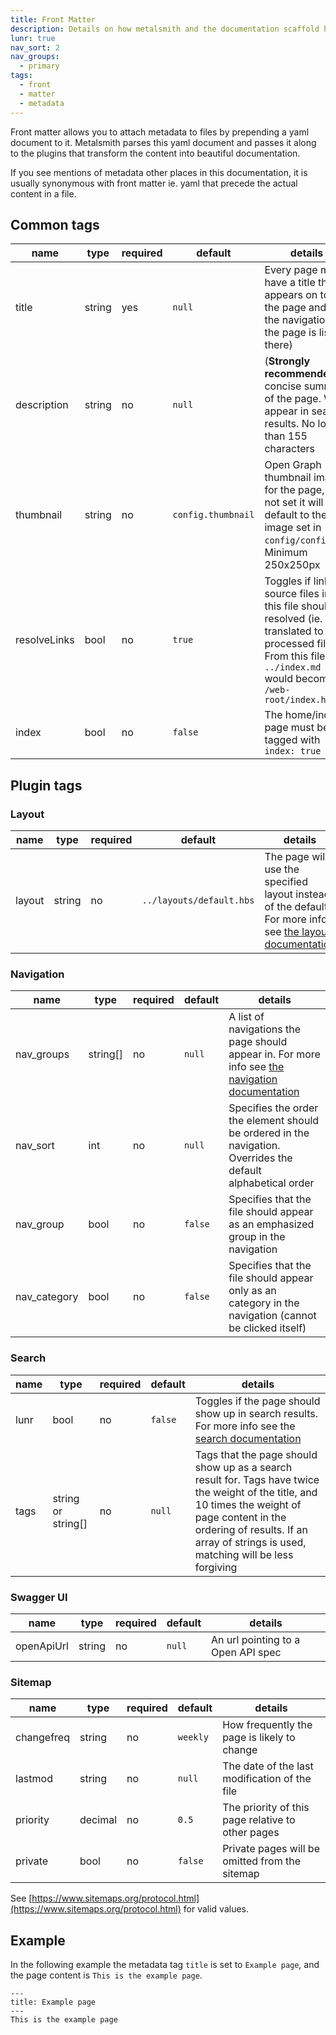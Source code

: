 ```yaml
---
title: Front Matter
description: Details on how metalsmith and the documentation scaffold handles metadata.
lunr: true
nav_sort: 2
nav_groups:
  - primary
tags:
  - front
  - matter
  - metadata
---
```

Front matter allows you to attach metadata to files by prepending a yaml document to it. Metalsmith parses this yaml document and passes it along to the plugins that transform the content into beautiful documentation.

If you see mentions of metadata other places in this documentation, it is usually synonymous with front matter ie. yaml that precede the actual content in a file.

## Common tags
| name| type | required | default | details |
|---|---|-----|---|---|
| title | string | yes | `null` | Every page must have a title that appears on top of the page and in the navigation (if the page is listed there) |
| description | string | no | `null` | (**Strongly recommended**) A concise summary of the page. Will appear in search results. No longer than 155 characters |
| thumbnail | string | no | `config.thumbnail` | Open Graph thumbnail image for the page, if not set it will default to the image set in `config/config.js`. Minimum 250x250px  |
| resolveLinks | bool | no | `true` | Toggles if links to source files in this file should be resolved (ie. translated to processed files). From this file `../index.md` would become `/web-root/index.html` |
| index | bool | no | `false` | The home/index page must be tagged with `index: true` |

## Plugin tags
### Layout
| name| type | required | default | details |
|---|---|-----|---|---|
| layout | string | no | `../layouts/default.hbs` | The page will use the specified layout instead of the default. For more info see [the layout documentation](../features/layout.md) |

### Navigation
| name| type | required | default | details |
|---|---|-----|---|---|
| nav_groups | string[] | no | `null` | A list of navigations the page should appear in. For more info see [the navigation documentation](../features/navigation.md) |
| nav_sort | int | no | `null` | Specifies the order the element should be ordered in the navigation. Overrides the default alphabetical order |
| nav_group | bool | no | `false` | Specifies that the file should appear as an emphasized group in the navigation |
| nav_category | bool | no | `false` | Specifies that the file should appear only as an category in the navigation (cannot be clicked itself) |

### Search
| name| type | required | default | details |
|---|---|-----|---|---|
| lunr | bool | no | `false` | Toggles if the page should show up in search results. For more info see the [search documentation](../features/search.md) |
| tags | string or string[] | no | `null` | Tags that the page should show up as a search result for. Tags have twice the weight of the title, and 10 times the weight of page content in the ordering of results. If an array of strings is used, matching will be less forgiving |

### Swagger UI
| name| type | required | default | details |
|---|---|-----|---|---|
| openApiUrl | string | no | `null` | An url pointing to a Open API spec |

### Sitemap
| name| type | required | default | details |
|---|---|-----|---|---|
| changefreq | string | no | `weekly` | How frequently the page is likely to change |
| lastmod | string | no | `null` | The date of the last modification of the file |
| priority | decimal | no | `0.5` | The priority of this page relative to other pages |
| private | bool | no | `false` | Private pages will be omitted from the sitemap |


See [https://www.sitemaps.org/protocol.html](https://www.sitemaps.org/protocol.html) for valid values.

## Example
In the following example the metadata tag `title` is set to `Example page`, and the page content is `This is the example page`.
```
---
title: Example page
---
This is the example page
```
